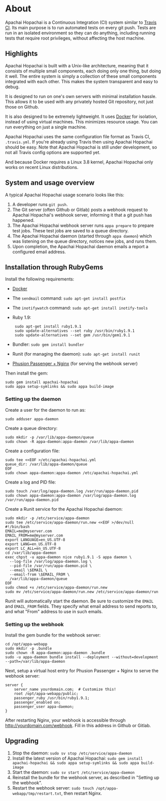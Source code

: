 # About

Apachai Hopachai is a Continuous Integration (CI) system similar to [Travis CI](https://travis-ci.org/). Its main purpose is to run automated tests on every git push. Tests are run in an isolated environment so they can do anything, including running tests that require root privileges, without affecting the host machine.

## Highlights

Apachai Hopachai is built with a Unix-like architecture, meaning that it consists of multiple small components, each doing only one thing, but doing it well. The entire system is simply a collection of these small components integrated with each other. This makes the system transparent and easy to debug.

It is designed to run on one's own servers with minimal installation hassle. This allows it to be used with any privately hosted Git repository, not just those on Github.

It is also designed to be extremely lightweight. It uses [Docker](http://www.docker.io/) for isolation, instead of using virtual machines. This minimizes resource usage. You can run everything on just a single machine.

Apachai Hopachai uses the same configuration file format as Travis CI, `.travis.yml`. If you're already using Travis then using Apachai Hopachai should be easy. Note that Apachai Hopachai is still under development, so not all Travis config options are supported yet.

And because Docker requires a Linux 3.8 kernel, Apachai Hopachai only works on recent Linux distributions.

## System and usage overview

A typical Apachai Hopachai usage scenario looks like this:

 1. A developer runs `git push`.
 2. The Git server (often Github or Gitlab) posts a webhook request to Apachai Hopachai's webhook server, informing it that a git push has happened.
 3. The Apachai Hopachai webhook server runs `appa prepare` to prepare test jobs. These test jobs are saved to a queue directory.
 4. The Apachai Hopachai daemon (started through `appa daemon`) which was listening on the queue directory, notices new jobs, and runs them.
 5. Upon completion, the Apachai Hopachai daemon emails a report a configured email address.

## Installation through RubyGems

Install the following requirements:

 * [Docker](http://www.docker.io/gettingstarted/)
 * The `sendmail` command: `sudo apt-get install postfix`
 * The `inotifywatch` command: `sudo apt-get install inotify-tools`
 * Ruby 1.9:

        sudo apt-get install ruby1.9.1
        sudo update-alternatives --set ruby /usr/bin/ruby1.9.1
        sudo update-alternatives --set gem /usr/bin/gem1.9.1
 * Bundler: `sudo gem install bundler`
 * Runit (for managing the daemon): `sudo apt-get install runit`
 * [Phusion Passenger + Nginx](https://www.phusionpassenger.com/) (for serving the webhook server)

Then install the gem:

    sudo gem install apachai-hopachai
    sudo appa setup-symlinks && sudo appa build-image

### Setting up the daemon

Create a user for the daemon to run as:

    sudo adduser appa-daemon

Create a queue directory:

    sudo mkdir -p /var/lib/appa-daemon/queue
    sudo chown -R appa-daemon:appa-daemon /var/lib/appa-daemon

Create a configuration file:

    sudo tee <<EOF >/etc/apachai-hopachai.yml
    queue_dir: /var/lib/appa-daemon/queue
    EOF
    sudo chown appa-daemon:appa-daemon /etc/apachai-hopachai.yml

Create a log and PID file:

    sudo touch /var/log/appa-daemon.log /var/run/appa-daemon.pid
    sudo chown appa-daemon:appa-daemon /var/log/appa-daemon.log /var/run/appa-daemon.pid

Create a Runit service for the Apachai Hopachai daemon:

    sudo mkdir -p /etc/service/appa-daemon
    sudo tee /etc/service/appa-daemon/run.new <<EOF >/dev/null
    #!/bin/bash
    EMAIL=me@myserver.com
    EMAIL_FROM=me@myserver.com
    export LANGUAGE=en_US.UTF-8
    export LANG=en_US.UTF-8
    export LC_ALL=en_US.UTF-8
    cd /var/lib/appa-daemon
    exec chpst -u appa-daemon nice ruby1.9.1 -S appa daemon \
      --log-file /var/log/appa-daemon.log \
      --pid-file /var/run/appa-daemon.pid \
      --email \$EMAIL \
      --email-from \$EMAIL_FROM \
      /var/lib/appa-daemon/queue
    EOF
    sudo chmod +x /etc/service/appa-daemon/run.new
    sudo mv /etc/service/appa-daemon/run.new /etc/service/appa-daemon/run

Runit will automatically start the daemon. Be sure to customize the `EMAIL` and `EMAIL_FROM` fields. They specify what email address to send reports to, and what "From" address to use in such emails.

### Setting up the webhook

Install the gem bundle for the webhook server:

    cd /opt/appa-webapp
    sudo mkdir -p .bundle
    sudo chown -R appa-daemon:appa-daemon .bundle
    sudo -u appa-daemon bundle install --deployment --without=development --path=/var/lib/appa-daemon

Next, setup a virtual host entry for Phusion Passenger + Nginx to serve the webhook server:

    server {
        server_name yourdomain.com;  # Customize this!
        root /opt/appa-webapp/public;
        passenger_ruby /usr/bin/ruby1.9.1;
        passenger_enabled on;
        passenger_user appa-daemon;
    }

After restarting Nginx, your webhook is accessible through http://yourdomain.com/webhook. Fill in this address in Github or Gitlab.

## Upgrading

 1. Stop the daemon: `sudo sv stop /etc/service/appa-daemon`
 2. Install the latest version of Apachai Hopachai: `sudo gem install apachai-hopachai && sudo appa setup-symlinks && sudo appa build-image`
 3. Start the daemon: `sudo sv start /etc/service/appa-daemon`
 4. Reinstall the bundle for the webhook server, as described in "Setting up the webhook".
 5. Restart the webhook server: `sudo touch /opt/appa-webapp/tmp/restart.txt`, then restart Nginx.
